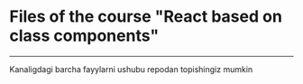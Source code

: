# Files of the course "React based on class components"
<hr/>

Kanaligdagi barcha fayylarni ushubu repodan topishingiz mumkin
